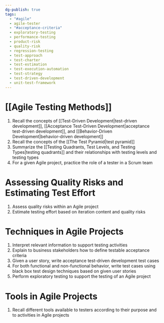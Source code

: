 ```yaml
---
dg-publish: true
tags:
  - "#agile"
  - agile-tester
  - "#acceptance-criteria"
  - exploratory-testing
  - performance-testing
  - product-risk
  - quality-risk
  - regression-testing
  - test-approach
  - test-charter
  - test-estimation
  - test-execution-automation
  - test-strategy
  - test-driven-development
  - unit-test-framework
---
```

# [[Agile Testing Methods]]
1. Recall the concepts of [[Test-Driven Development|test-driven development]], [[Acceptance Test-Driven Development|acceptance test-driven development]], and [[Behavior-Driven Development|behavior-driven development]]
2. Recall the concepts of the [[The Test Pyramid|test pyramid]]
3. Summarize the [[Testing Quadrants, Test Levels, and Testing Types|testing quadrants]] and their relationships with testing levels and testing types
4. For a given Agile project, practice the role of a tester in a Scrum team
# Assessing Quality Risks and Estimating Test Effort
1. Assess quality risks within an Agile project
2. Estimate testing effort based on iteration content and quality risks
# Techniques in Agile Projects
1. Interpret relevant information to support testing activities 
2. Explain to business stakeholders how to define testable acceptance criteria 
3. Given a user story, write acceptance test-driven development test cases
4. For both functional and non-functional behavior, write test cases using black box test design techniques based on given user stories
5. Perform exploratory testing to support the testing of an Agile project
# Tools in Agile Projects
1. Recall different tools available to testers according to their purpose and to activities in Agile projects